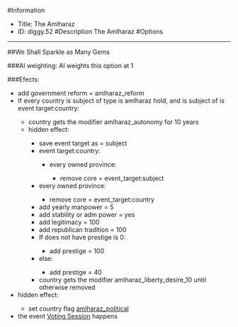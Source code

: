 #Information
 - Title: The Amlharaz
 - ID: diggy.52
#Description
The Amlharaz
#Options

___
##We Shall Sparkle as Many Gems

###AI weighting:
AI weights this option at 1


###Efects:<ul><li>add government reform = amlharaz_reform</li><li>If every country is subject of type is amlharaz hold, and  is subject of is event target:country:</li><ul><li>country gets the modifier amlharaz_autonomy for 10 years</li><li>hidden effect:</li><ul><li>save event target as = subject</li><li>event target:country:</li><ul><li>every owned province:</li><ul><li>remove core = event_target:subject</li></ul></ul><li>every owned province:</li><ul><li>remove core = event_target:country</li></ul><li>add yearly manpower = 5</li><li>add stability or adm power = yes</li><li>add legitimacy = 100</li><li>add republican tradition = 100</li><li>If does not have prestige is 0:</li><ul><li>add prestige = 100</li></ul><li>else:</li><ul><li>add prestige = 40</li></ul><li>country gets the modifier amlharaz_liberty_desire_10 until otherwise removed</li></ul></ul><li>hidden effect:</li><ul><li>set country flag [amlharaz_political](../flags/amlharaz_political.md)</li></ul><li>the event [Voting Session](../events/voting_session.md) happens</li></ul>
